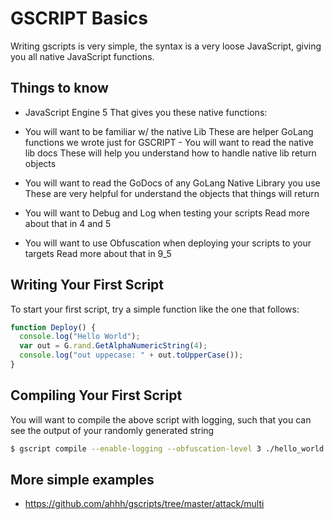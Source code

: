 # GSCRIPT Basics

Writing gscripts is very simple, the syntax is a very loose JavaScript,
giving you all native JavaScript functions.

## Things to know

- JavaScript Engine 5
  That gives you these native functions:

- You will want to be familiar w/ the native Lib
  These are helper GoLang functions we wrote just for GSCRIPT - You will want to read the native lib docs
  These will help you understand how to handle native lib return objects

- You will want to read the GoDocs of any GoLang Native Library you use
  These are very helpful for understand the objects that things will return

- You will want to Debug and Log when testing your scripts
  Read more about that in 4 and 5

- You will want to use Obfuscation when deploying your scripts to your targets
  Read more about that in 9_5

## Writing Your First Script

To start your first script, try a simple function like the one that follows:

```js
function Deploy() {
  console.log("Hello World");
  var out = G.rand.GetAlphaNumericString(4);
  console.log("out uppecase: " + out.toUpperCase());
}
```

## Compiling Your First Script

You will want to compile the above script with logging, such that you can see the output of
your randomly generated string

```sh
$ gscript compile --enable-logging --obfuscation-level 3 ./hello_world.gs
```

## More simple examples

- https://github.com/ahhh/gscripts/tree/master/attack/multi
